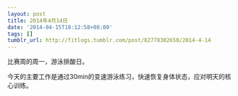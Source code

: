 ```yaml
---
layout: post
title: 2014年4月14日
date: '2014-04-15T18:12:58+08:00'
tags: []
tumblr_url: http://fitlogs.tumblr.com/post/82778302650/2014-4-14
---
```

比赛周的周一，游泳排酸日。

今天的主要工作是通过30min的变速游泳练习，快速恢复身体状态，应对明天的核心训练。
